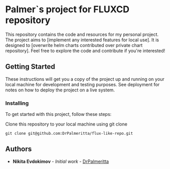 # Palmer`s project for FLUXCD repository

This repository contains the code and resources for my personal project. The project aims to [implement any interested features for local use]. It is designed to [overwrite helm charts contributed over private chart repository]. Feel free to explore the code and contribute if you're interested!

## Getting Started

These instructions will get you a copy of the project up and running on your local machine for development and testing purposes. See deployment for notes on how to deploy the project on a live system.

### Installing

To get started with this project, follow these steps:

Clone this repository to your local machine using git clone

```
git clone git@github.com:DrPalmeritta/flux-like-repo.git
```

## Authors

* **Nikita Evdokimov** - *Initial work* - [DrPalmeritta](https://github.com/DrPalmeritta)
